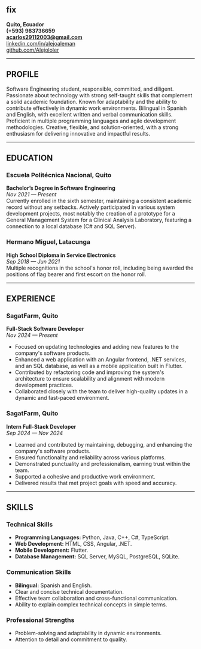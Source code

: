 fix
---
**Quito, Ecuador**  
**(+593) 983736659**  
**acarlos29112003@gmail.com**  
[linkedin.com/in/alejoaleman](https://linkedin.com/in/alejoaleman)  
[github.com/Alejololer](https://github.com/Alejololer)

---

## **PROFILE**

Software Engineering student, responsible, committed, and diligent. Passionate about technology with strong self-taught skills that complement a solid academic foundation. Known for adaptability and the ability to contribute effectively in dynamic work environments. Bilingual in Spanish and English, with excellent written and verbal communication skills. Proficient in multiple programming languages and agile development methodologies. Creative, flexible, and solution-oriented, with a strong enthusiasm for delivering innovative and impactful results.

---

## **EDUCATION**

### Escuela Politécnica Nacional, Quito  
**Bachelor’s Degree in Software Engineering**  
*Nov 2021 — Present*  
Currently enrolled in the sixth semester, maintaining a consistent academic record without any setbacks. Actively participated in various system development projects, most notably the creation of a prototype for a General Management System for a Clinical Analysis Laboratory, featuring a connection to a local database (C# and SQL Server).

### Hermano Miguel, Latacunga  
**High School Diploma in Service Electronics**  
*Sep 2018 — Jun 2021*  
Multiple recognitions in the school's honor roll, including being awarded the positions of flag bearer and first escort on the honor roll.

---

## **EXPERIENCE**

### SagatFarm, Quito  
**Full-Stack Software Developer**  
*Nov 2024 — Present*  
- Focused on updating technologies and adding new features to the company's software products.  
- Enhanced a web application with an Angular frontend, .NET services, and an SQL database, as well as a mobile application built in Flutter.  
- Contributed by refactoring code and improving the system's architecture to ensure scalability and alignment with modern development practices.  
- Collaborated closely with the team to deliver high-quality updates in a dynamic and fast-paced environment.

### SagatFarm, Quito  
**Intern Full-Stack Developer**  
*Sep 2024 — Nov 2024*  
- Learned and contributed by maintaining, debugging, and enhancing the company's software products.  
- Ensured functionality and reliability across various platforms.  
- Demonstrated punctuality and professionalism, earning trust within the team.  
- Supported a cohesive and productive work environment.  
- Delivered results that met project goals with speed and accuracy.

---

## **SKILLS**

### Technical Skills
- **Programming Languages:** Python, Java, C++, C#, TypeScript.  
- **Web Development:** HTML, CSS, Angular, .NET.  
- **Mobile Development:** Flutter.  
- **Database Management:** SQL Server, MySQL, PostgreSQL, SQLite.  

### Communication Skills
- **Bilingual:** Spanish and English.  
- Clear and concise technical documentation.  
- Effective team collaboration and cross-functional communication.  
- Ability to explain complex technical concepts in simple terms.  

### Professional Strengths
- Problem-solving and adaptability in dynamic environments.  
- Attention to detail and commitment to quality.  
